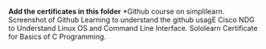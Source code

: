 **Add the certificates in this folder**
 *Github course on simplilearn.
 Screenshot of Github Learning to understand the github usagE
Cisco NDG to Understand Linux OS and Command Line Interface.
Sololearn Certificate for Basics of C Programming.
